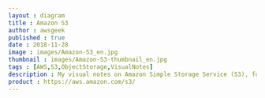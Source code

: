 ```yaml
---
layout : diagram
title : Amazon S3
author : awsgeek
published : true
date : 2018-11-28
image : images/Amazon-S3_en.jpg
thumbnail : images/Amazon-S3-thumbnail_en.jpg
tags : [AWS,S3,ObjectStorage,VisualNotes]
description : My visual notes on Amazon Simple Storage Service (S3), for ALL of your object storage needs
product : https://aws.amazon.com/s3/
---
```


